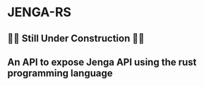 # JENGA-RS

## :construction::construction: Still Under Construction :construction::construction:

## An API to expose Jenga API using the rust programming language
